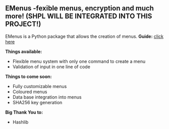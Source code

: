 ## EMenus  -fexible menus, encryption and much more! (SHPL WILL BE INTEGRATED INTO THIS PROJECT!)
EMenus is a Python package that allows the creation of menus.
**Guide:** [click here](https://github.com/HUSKI3/EMenus/blob/master/GUIDE.md)


**Things available:**
 - Flexible menu system with only one command to create a menu
 - Validation of input in one line of code
 
**Things to come soon:**

 - Fully customizable menus
 - Coloured menus
 - Data base integration into menus
 - SHA256 key generation


**Big Thank You to:**
 - Hashlib
